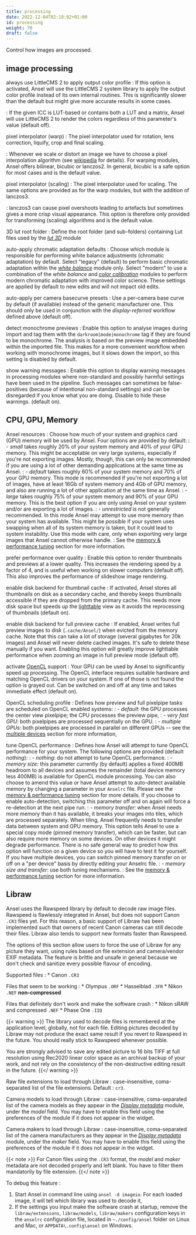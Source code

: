 ```yaml
---
title: processing
date: 2022-12-04T02:19:02+01:00
id: processing
weight: 70
draft: false
---
```


Control how images are processed.

## image processing

always use LittleCMS 2 to apply output color profile
: If this option is activated, Ansel will use the LittleCMS 2 system library to apply the output color profile instead of its own internal routines. This is significantly slower than the default but might give more accurate results in some cases.

: If the given ICC is LUT-based or contains both a LUT and a matrix, Ansel will use LittleCMS 2 to render the colors regardless of this parameter's value (default off).

pixel interpolator (warp)
: The pixel interpolator used for rotation, lens correction, liquify, crop and final scaling.

: Whenever we scale or distort an image we have to choose a pixel interpolation algorithm (see [wikipedia](https://en.wikipedia.org/wiki/Image_scaling) for details). For warping modules, Ansel offers bilinear, bicubic or lanczos2. In general, bicubic is a safe option for most cases and is the default value.

pixel interpolator (scaling)
: The pixel interpolator used for scaling. The same options are provided as for the warp modules, but with the addition of lanczos3.

: lanczos3 can cause pixel overshoots leading to artefacts but sometimes gives a more crisp visual appearance. This option is therefore only provided for transforming (scaling) algorithms and is the default value.

3D lut root folder
: Define the root folder (and sub-folders) containing Lut files used by the [_lut 3D_](../modules/processing-modules/lut-3D.md) module

auto-apply chromatic adaptation defaults
: Choose which module is responsible for performing white balance adjustments (chromatic adaptation) by default. Select "legacy" (default) to perform basic chromatic adaptation within the [_white balance_](../modules/processing-modules/white-balance.md) module only. Select "modern" to use a combination of the _white balance_ and [_color calibration_](../modules/processing-modules/color-calibration.md) modules to perform modern chromatic adaptation with improved color science. These settings are applied by default to new edits and will not impact old edits.

auto-apply per camera basecurve presets
: Use a per-camera base curve by default (if available) instead of the generic manufacturer one. This should only be used in conjunction with the _display-referred_ workflow defined above (default off).

detect monochrome previews
: Enable this option to analyse images during import and tag them with the `darkroom|mode|monochrome` tag if they are found to be monochrome. The analysis is based on the preview image embedded within the imported file. This makes for a more convenient workflow when working with monochrome images, but it slows down the import, so this setting is disabled by default.

show warning messages
: Enable this option to display warning messages in processing modules where non-standard and possibly harmful settings have been used in the pipeline. Such messages can sometimes be false-positives (because of intentional non-standard settings) and can be disregarded if you know what you are doing. Disable to hide these warnings. (default on).

## CPU, GPU, Memory

Ansel resources
: Choose how much of your system and graphics card (GPU) memory will be used by Ansel. Four options are provided by default:
: - _small_ takes roughly 20% of your system memory and 40% of your GPU memory. This might be acceptable on very large systems, especially if you're not exporting images. Mostly, though, this can only be recommended if you are using a lot of other demanding applications at the same time as Ansel.
: - _default_ takes roughly 60% of your system memory and 70% of your GPU memory. This mode is recommended if you're not exporting a lot of images, have at least 16Gb of system memory and 4Gb of GPU memory, and also are running a lot of other application at the same time as Ansel.
: - _large_ takes roughly 75% of your system memory and 90% of your GPU memory. This is the best option if you are only using Ansel on your system and/or are exporting a lot of images.
: - _unrestricted_ is not generally recommended. In this mode Ansel may attempt to use more memory than your system has available. This might be _possible_ if your system uses swapping when all of its system memory is taken, but it could lead to system instability. Use this mode with care, only when exporting very large images that Ansel cannot otherwise handle.
: See the [memory & performance tuning](../performance/mem-performance.md#ansel-resources) section for more information.

prefer performance over quality
: Enable this option to render thumbnails and previews at a lower quality. This increases the rendering speed by a factor of 4, and is useful when working on slower computers (default off). This also improves the performance of slideshow image rendering.

enable disk backend for thumbnail cache
: If activated, Ansel stores all thumbnails on disk as a secondary cache, and thereby keeps thumbnails accessible if they are dropped from the primary cache. This needs more disk space but speeds up the [lighttable](../lighttable/_index.md) view as it avoids the reprocessing of thumbnails (default on).

enable disk backend for full preview cache
: If enabled, Ansel writes full preview images to disk (`.cache/Ansel/`) when evicted from the memory cache. Note that this can take a lot of storage (several gigabytes for 20k images) and Ansel will never delete cached images. It's safe to delete these manually if you want. Enabling this option will greatly improve lighttable performance when zooming an image in full preview mode (default off).

activate [OpenCL](../performance/opencl_index.md) support
: Your GPU can be used by Ansel to significantly speed up processing. The OpenCL interface requires suitable hardware and matching OpenCL drivers on your system. If one of those is not found the option is grayed out. Can be switched on and off at any time and takes immediate effect (default on).

OpenCL scheduling profile
: Defines how preview and full pixelpipe tasks are scheduled on OpenCL enabled systems:
: - _default_: the GPU processes the center view pixelpipe; the CPU processes the preview pipe,
: - _very fast GPU_: both pixelpipes are processed sequentially on the GPU.
: - _multiple GPUs_: both pixelpipes are processed in parallel on different GPUs -- see the [multiple devices](../performance/opencl/multiple-devices.md) section for more information,

tune OpenCL performance
: Defines how Ansel will attempt to tune OpenCL performance for your system. The following options are provided (default _nothing_):
: - _nothing_: do not attempt to tune OpenCL performance.
: - _memory size_: this parameter currently (by default) applies a fixed 400MB headroom to all devices and assumes the remainder (total device memory less 400MB) is available for OpenCL module processing. You can also choose to amend this value or have Ansel attempt to auto-detect available memory by changing a parameter in your `Anselrc` file. Please see the [memory & performance tuning](../performance/mem-performance.md#id-specific-opencl-configuration) section for more details. If you choose to enable auto-detection, switching this parameter off and on again will force a re-detection at the next pipe run.
: - _memory transfer_: when Ansel needs more memory than it has available, it breaks your images into tiles, which are processed separately. When tiling, Ansel frequently needs to transfer data between system and GPU memory. This option tells Ansel to use a special copy mode (pinned memory transfer), which can be faster, but can also require more memory on some devices. On other devices it might degrade performance. There is no safe general way to predict how this option will function on a given device so you will have to test it for yourself. If you have multiple devices, you can switch pinned memory transfer on or off on a "per device" basis by directly editing your Anselrc file.
: - _memory size and transfer_: use both tuning mechanisms.
: See the [memory & performance tuning](../performance/mem-performance.md) section for more information.


## Libraw

Ansel uses the Rawspeed library by default to decode raw image files. Rawspeed is flawlessly integrated in Ansel, but does not support Canon `.CR3` files yet. For this reason, a basic support of Libraw has been implemented such that owners of recent Canon cameras can still decode their files. Libraw also tends to support new formats faster than Rawspeed.

The options of this section allow users to force the use of Libraw for any picture they want, using rules based on file extension and camera/vendor EXIF metadata. The feature is brittle and unsafe in general because we don't check and sanitize every possible flavour of encoding.

Supported files
:  * Canon `.CR3`

Files that seem to be working
:   * Olympus `.ORF`
    * Hasselblad `.3FR`
    * Nikon `.NEF` __non-compressed__

Files that definitely don't work and make the software crash
:   * Nikon sRAW and compressed `.NEF`
    * Phase One `.IIQ`

{{< warning >}}
The library used to decode files is remembered at the application level, globally, not for each file. Editing pictures decoded by Libraw may not produce the exact same result if you revert to Rawspeed in the future. You should really stick to Rawspeed whenever possible.

You are strongly advised to save any edited picture to 16 bits TIFF at full resolution using Rec2020 linear color space as an archival backup of your work, and not rely on the consistency of the non-destructive editing result in the future.
{{</ warning >}}

Raw file extensions to load through Libraw
: case-insensitive, coma-separated list of the file extensions. Default : `cr3`.

Camera models to load through Libraw
: case-insensitive, coma-separated list of the camera models as they appear in the [_Display metadata_](../modules/utility-modules/shared/image-information.md) module, under the _model_ field. You may have to enable this field using the preferences of the module if it does not appear in the widget.

Camera makers to load through Libraw
: case-insensitive, coma-separated list of the camera manufacturers as they appear in the [_Display metadata_](../modules/utility-modules/shared/image-information.md) module, under the _maker_ field. You may have to enable this field using the preferences of the module if it does not appear in the widget.

{{< note >}}
For Canon files using the `.CR3` format, the _model_ and _maker_ metadata are not decoded properly and left blank. You have to filter them mandatorily by file extension.
{{</ note >}}

To debug this feature : 

1. Start Ansel in command line using `ansel -d imageio`. For each loaded image, it will tell which library was used to decode it,
1. If the settings you input make the software crash at startup, remove the `libraw/extensions`, `libraw/models`, `libraw/makers` configuration keys in the `anselrc` configuration file, located in `~./config/ansel` folder on Linux and Mac, or `APPDATA\.config\ansel` on Windows.
